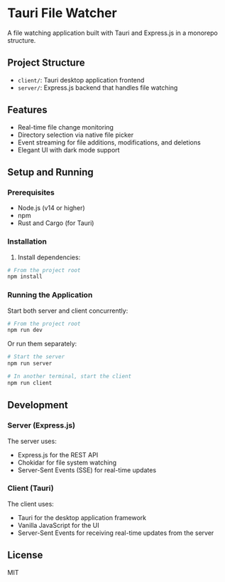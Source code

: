 # Tauri File Watcher

A file watching application built with Tauri and Express.js in a monorepo structure.

## Project Structure

- `client/`: Tauri desktop application frontend
- `server/`: Express.js backend that handles file watching

## Features

- Real-time file change monitoring
- Directory selection via native file picker
- Event streaming for file additions, modifications, and deletions
- Elegant UI with dark mode support

## Setup and Running

### Prerequisites

- Node.js (v14 or higher)
- npm
- Rust and Cargo (for Tauri)

### Installation

1. Install dependencies:

```bash
# From the project root
npm install
```

### Running the Application

Start both server and client concurrently:

```bash
# From the project root
npm run dev
```

Or run them separately:

```bash
# Start the server
npm run server

# In another terminal, start the client
npm run client
```

## Development

### Server (Express.js)

The server uses:

- Express.js for the REST API
- Chokidar for file system watching
- Server-Sent Events (SSE) for real-time updates

### Client (Tauri)

The client uses:

- Tauri for the desktop application framework
- Vanilla JavaScript for the UI
- Server-Sent Events for receiving real-time updates from the server

## License

MIT

